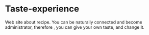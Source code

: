 # Taste-experience

Web site about recipe. You can be naturally connected and become administrator, therefore , you can give your own taste, and change it.
